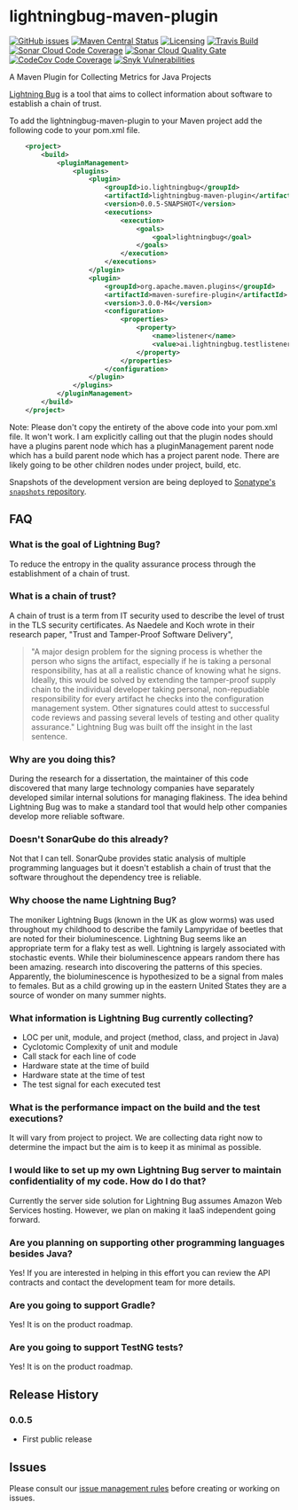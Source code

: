 # lightningbug-maven-plugin
[![GitHub issues](https://img.shields.io/github/issues/lightningbug-io/lightningbug-maven-plugin)](https://github.com/lightningbug-io/lightningbug-maven-plugin/issues)
[![Maven Central Status](https://img.shields.io/maven-central/v/io.lightningbug/lightningbug-maven-plugin)](https://mvnrepository.com/artifact/io.lightningbug)
[![Licensing](https://img.shields.io/github/license/lightningbug-io/lightningbug-maven-plugin)](https://github.com/lightningbug-io/lightningbug-maven-plugin/blob/master/LICENSE)
[![Travis Build](https://img.shields.io/travis/com/lightningbug-io/lightningbug-maven-plugin)](https://travis-ci.com/lightningbug-io/lightningbug-maven-plugin)
[![Sonar Cloud Code Coverage](https://img.shields.io/sonar/coverage/lightningbug-io_lightningbug-maven-plugin?server=https%3A%2F%2Fsonarcloud.io&label=Sonar%20Cloud%20Coverage)](https://sonarcloud.io/dashboard?id=lightningbug-io_lightningbug-maven-plugin)
[![Sonar Cloud Quality Gate](https://img.shields.io/sonar/quality_gate/lightningbug-io_lightningbug-maven-plugin?server=https%3A%2F%2Fsonarcloud.io)](https://sonarcloud.io/dashboard?id=lightningbug-io_lightningbug-maven-plugin)
[![CodeCov Code Coverage](https://img.shields.io/codecov/c/github/lightningbug-io/lightningbug-maven-plugin?label=CodeCov%20Coverage)](https://codecov.io/gh/lightningbug-io/lightningbug-maven-plugin)
[![Snyk Vulnerabilities](https://img.shields.io/snyk/vulnerabilities/github/lightningbug-io/lightningbug-maven-plugin?label=Snyk%20Vulnerabilities)](https://app.snyk.io/org/iolightningbug/)



A Maven Plugin for Collecting Metrics for Java Projects

[Lightning Bug](http://www.lightningbug.io) is a tool that aims to collect information about software to establish a chain of trust.  

To add the lightningbug-maven-plugin to your Maven project add the following code to your pom.xml file.

```xml
    <project>
    	<build>
			<pluginManagement>
				<plugins>
					<plugin>
						<groupId>io.lightningbug</groupId>
						<artifactId>lightningbug-maven-plugin</artifactId>
						<version>0.0.5-SNAPSHOT</version>
						<executions>
							<execution>
								<goals>
									<goal>lightningbug</goal>
								</goals>
							</execution>
						</executions>
					</plugin>
					<plugin>
						<groupId>org.apache.maven.plugins</groupId>
						<artifactId>maven-surefire-plugin</artifactId>
						<version>3.0.0-M4</version>
						<configuration>
							<properties>
								<property>
									<name>listener</name>
									<value>ai.lightningbug.testlisteners.JUnitRunListener</value>
								</property>
							</properties>
						</configuration>
					</plugin>
				</plugins>
			</pluginManagement>
		</build>
	</project>
```
Note: Please don't copy the entirety of the above code into your pom.xml file.  It won't work.  I am explicitly calling out that the plugin nodes should have a plugins parent node which has a pluginManagement parent node which has a build parent node which has a project parent node.  There are likely going to be other children nodes under project, build, etc.


Snapshots of the development version are being deployed to [Sonatype's `snapshots` repository][snap].

## FAQ
### What is the goal of Lightning Bug?
To reduce the entropy in the quality assurance process through the establishment of a chain of trust.
### What is a chain of trust?
A chain of trust is a term from IT security used to describe the level of trust in the TLS security certificates.  As Naedele and Koch wrote in their research paper, "Trust and Tamper-Proof Software Delivery", 
> "A major design problem for the signing process is whether the person who signs the artifact, especially if he is taking a personal responsibility, has at all a realistic chance of knowing what he signs. Ideally, this would be solved by extending the tamper-proof supply chain to the individual developer taking personal, non-repudiable responsibility for every artifact he checks into the configuration management system. Other signatures could attest to successful code reviews and passing several levels of testing and other quality assurance."
Lightning Bug was built off the insight in the last sentence.

### Why are you doing this?
During the research for a dissertation, the maintainer of this code discovered that many large technology companies have separately developed similar internal solutions for managing flakiness.  The idea behind Lightning Bug was to make a standard tool that would help other companies develop more reliable software.

### Doesn't SonarQube do this already?
Not that I can tell.  SonarQube provides static analysis of multiple programming languages but it doesn't establish a chain of trust that the software throughout the dependency tree is reliable.

### Why choose the name Lightning Bug?
The moniker Lightning Bugs (known in the UK as glow worms) was used throughout my childhood to describe the family Lampyridae of beetles that are noted for their bioluminescence. Lightning Bug seems like an appropriate term for a flaky test as well. Lightning is largely associated with stochastic events. While their bioluminescence appears random there has been amazing. research into discovering the patterns of this species. Apparently, the bioluminescence is hypothesized to be a signal from males to females. But as a child growing up in the eastern United States they are a source of wonder on many summer nights.

### What information is Lightning Bug currently collecting?
* LOC per unit, module, and project (method, class, and project in Java)
* Cyclotomic Complexity of unit and module
* Call stack for each line of code
* Hardware state at the time of build
* Hardware state at the time of test
* The test signal for each executed test

### What is the performance impact on the build and the test executions?
It will vary from project to project.  We are collecting data right now to determine the impact but the aim is to keep it as minimal as possible. 

### I would like to set up my own Lightning Bug server to maintain confidentiality of my code.  How do I do that?
Currently the server side solution for Lightning Bug assumes Amazon Web Services hosting.  However, we plan on making it IaaS independent going forward.

### Are you planning on supporting other programming languages besides Java?
Yes!  If you are interested in helping in this effort you can review the API contracts and contact the development team for more details.

### Are you going to support Gradle?
Yes!  It is on the product roadmap.

### Are you going to support TestNG tests?
Yes!  It is on the product roadmap.

## Release History
### 0.0.5

* First public release

## Issues

Please consult our [issue management rules](ISSUES.md) before creating or working on issues. 

 [snap]: https://oss.sonatype.org/content/repositories/snapshots/